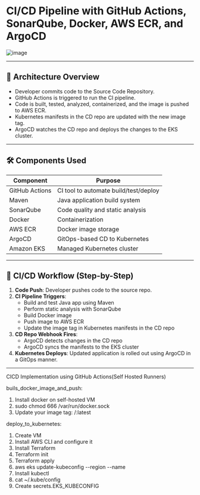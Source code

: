 

# CI/CD Pipeline with GitHub Actions, SonarQube, Docker, AWS ECR, and ArgoCD
![image](https://github.com/user-attachments/assets/6eac4d63-f02c-4960-a26c-d2ff528cae27)


---

## 🧩 Architecture Overview
- Developer commits code to the Source Code Repository.
- GitHub Actions is triggered to run the CI pipeline.
- Code is built, tested, analyzed, containerized, and the image is pushed to AWS ECR.
- Kubernetes manifests in the CD repo are updated with the new image tag.
- ArgoCD watches the CD repo and deploys the changes to the EKS cluster.

---

## 🛠 Components Used

| Component        | Purpose                                  |
|------------------|------------------------------------------|
| GitHub Actions   | CI tool to automate build/test/deploy    |
| Maven            | Java application build system            |
| SonarQube        | Code quality and static analysis         |
| Docker           | Containerization                         |
| AWS ECR          | Docker image storage                     |
| ArgoCD           | GitOps-based CD to Kubernetes            |
| Amazon EKS       | Managed Kubernetes cluster               |  |

---

## 🚀 CI/CD Workflow (Step-by-Step)

1. **Code Push**: Developer pushes code to the source repo.
2. **CI Pipeline Triggers**:
    - Build and test Java app using Maven
    - Perform static analysis with SonarQube
    - Build Docker image
    - Push image to AWS ECR
    - Update the image tag in Kubernetes manifests in the CD repo
3. **CD Repo Webhook Fires**:
    - ArgoCD detects changes in the CD repo
    - ArgoCD syncs the manifests to the EKS cluster
4. **Kubernetes Deploys**: Updated application is rolled out using ArgoCD in a GitOps manner.

---


CICD Implementation using GitHub Actions(Self Hosted Runners)


  buils_docker_image_and_push:
  1. Install docker on self-hosted VM
  2. sudo chmod 666 /var/run/docker.sock
  3. Update your image tag: <dockerhub username>/<repo name>:latest

  deploy_to_kubernetes:
  1. Create VM
  2. Install AWS CLI and configure it
  3. Install Terraform
  4. Terraform init
  5. Terraform apply
  6. aws eks update-kubeconfig --region <region-name> --name <cluster-name>
  7. Install kubectl
  8. cat ~/.kube/config
  9. Create secrets.EKS_KUBECONFIG
